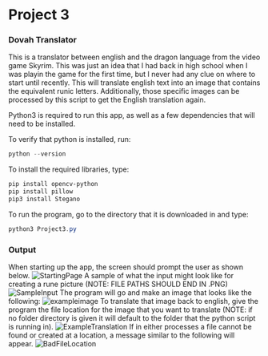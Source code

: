 # Project 3

### Dovah Translator 

This is a translator between english and the dragon language from the video game Skyrim. This was just an idea that I had back in high school when I was playin the game for the first time, but I never had any clue on where to start until recently. This will translate english text into an image that contains the equivalent runic letters. Additionally, those specific images can be processed by this script to get the English translation again. 

Python3 is required to run this app, as well as a few dependencies that will need to be installed.

To verify that python is installed, run:
```powershell
python --version
```
To install the required libraries, type:
```powershell
pip install opencv-python
pip install pillow
pip3 install Stegano
```


To run the program, go to the directory that it is downloaded in and type:
```powershell
python3 Project3.py
```
### Output
When starting up the app, the screen should prompt the user as shown below.
![StartingPage](https://user-images.githubusercontent.com/65302404/115462357-8e856400-a1f8-11eb-84ec-06ac796c44e5.PNG)
A sample of what the input might look like for creating a rune picture (NOTE: FILE PATHS SHOULD END IN .PNG)
![SampleInput](https://user-images.githubusercontent.com/65302404/115462350-8b8a7380-a1f8-11eb-8f84-a14740727331.PNG)
The program will go and make an image that looks like the following:
![exampleimage](https://user-images.githubusercontent.com/65302404/115462422-a1983400-a1f8-11eb-90bf-f604d4739f89.png)
To translate that image back to english, give the program the file location for the image that you want to translate (NOTE: if no folder directory is given it will default to the folder that the python script is running in).
![ExampleTranslation](https://user-images.githubusercontent.com/65302404/115462387-980ecc00-a1f8-11eb-9071-0559d9a8111b.PNG)
If in either processes a file cannot be found or created at a location, a message similar to the following will appear.
![BadFileLocation](https://user-images.githubusercontent.com/65302404/115462377-93e2ae80-a1f8-11eb-9db2-bf6e10daf342.PNG)
